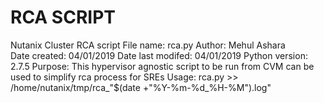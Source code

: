 # RCA SCRIPT
Nutanix Cluster RCA script
File name: rca.py
Author: Mehul Ashara  
Date created: 04/01/2019
Date last modifed: 04/01/2019
Python version: 2.7.5
Purpose: This hypervisor agnostic script to be run from CVM can be used to simplify rca process for SREs 
Usage: rca.py >> /home/nutanix/tmp/rca_"$(date +"%Y-%m-%d_%H-%M").log"
